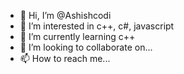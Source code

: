 - 👋 Hi, I’m @Ashishcodi
- 👀 I’m interested in c++, c#, javascript
- 🌱 I’m currently learning c++
- 💞️ I’m looking to collaborate on...
- 📫 How to reach me...

<!---
Ashishcodi/Ashishcodi is a ✨ special ✨ repository because its `README.md` (this file) appears on your GitHub profile.
You can click the Preview link to take a look at your changes.
--->
